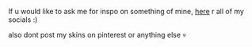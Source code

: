 If u would like to ask me for inspo on something of mine, [here](https://rentry.co/boying) r all of my socials :)

also dont post my skins on pinterest or anything else 💀
